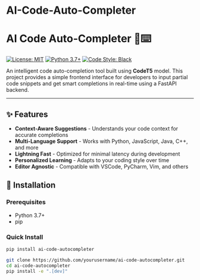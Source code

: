 # AI-Code-Auto-Completer
# AI Code Auto-Completer 🤖⌨️  

[![License: MIT](https://img.shields.io/badge/License-MIT-blue.svg)](LICENSE)
[![Python 3.7+](https://img.shields.io/badge/Python-3.7%2B-blue)](https://www.python.org/)
[![Code Style: Black](https://img.shields.io/badge/code%20style-black-000000.svg)](https://github.com/psf/black)

An intelligent code auto-completion tool built using **CodeT5** model. This project provides a simple frontend interface for developers to input partial code snippets and get smart completions in real-time using a FastAPI backend.

---
## ✨ Features

- **Context-Aware Suggestions** - Understands your code context for accurate completions
- **Multi-Language Support** - Works with Python, JavaScript, Java, C++, and more
- **Lightning Fast** - Optimized for minimal latency during development
- **Personalized Learning** - Adapts to your coding style over time
- **Editor Agnostic** - Compatible with VSCode, PyCharm, Vim, and others

## 🚀 Installation

### Prerequisites
- Python 3.7+
- pip

### Quick Install
```bash
pip install ai-code-autocompleter
```
```bash
git clone https://github.com/yourusername/ai-code-autocompleter.git
cd ai-code-autocompleter
pip install -e ".[dev]"
```
